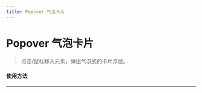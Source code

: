 ```yaml
---
title: Popover 气泡卡片
---
```


# Popover 气泡卡片

> 点击/鼠标移入元素，弹出气泡式的卡片浮层。

#### 使用方法

---

<ClientOnly>
  <popover-1></popover-1>
  <popover-2></popover-2>
  <popover-attributes></popover-attributes> 
</ClientOnly>
